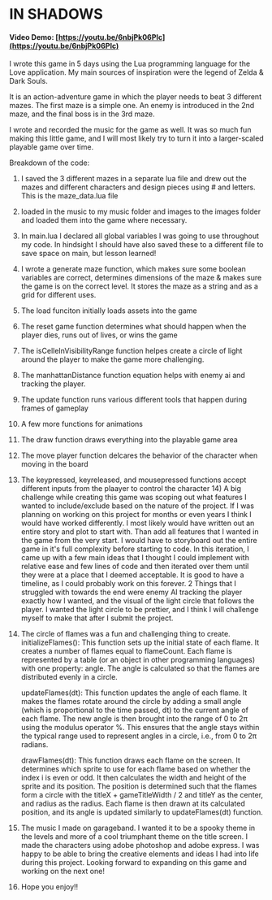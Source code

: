 # IN SHADOWS

#### Video Demo: [https://youtu.be/6nbjPk06PIc](https://youtu.be/6nbjPk06PIc)

I wrote this game in 5 days using the Lua programming language for the Love application. My main sources of inspiration were the legend of Zelda & Dark Souls.

It is an action-adventure game in which the player needs to beat 3 different mazes. The first maze is a simple one. An enemy is introduced in the 2nd maze, and the final boss is in the 3rd maze.

I wrote and recorded the music for the game as well. It was so much fun making this little game, and I will most likely try to turn it into a larger-scaled playable game over time.

Breakdown of the code:
1) I saved the 3 different mazes in a separate lua file and drew out the mazes and different characters and design pieces using # and letters.  This is the maze_data.lua file
2) loaded in the music to my music folder and images to the images folder and loaded them into the game where necessary.
3) In main.lua I declared all global variables I was going to use  throughout my code.  In hindsight I should have also saved these to a different file to save space on main, but lesson learned!
4) I wrote a generate maze function, which makes sure some boolean variables are correct, determines dimensions of the maze & makes sure the game is on the correct level.  It stores the maze as a string and as a grid for different uses.
5) The load funciton initially loads assets into the game
6) The reset game function determines what should happen when the player dies, runs out of lives, or wins the game
7) The isCelleInVisibilityRange function helpes create a circle of light around the player to make the game more challenging.
8) The manhattanDistance function equation helps with enemy ai and tracking the player.
9) The update function runs various different tools that happen during frames of gameplay
10) A few more functions for animations
11) The draw function draws everything into the playable game area
12) The move player function delcares the behavior of the character when moving in the board
13) The keypressed, keyreleased, and mousepressed functions accept different inputs from the plaayer to control the character 14) A big challenge while creating this game was scoping out what features I wanted to include/exclude based on the nature of the project.  If I was planning on working on this project for months or even years I think I would have worked differently.  I most likely would have written out an entire story and plot to start with.  Than add all features that I wanted in the game from the very start.  I would have to storyboard out the entire game in it's full complexity before starting to code.  In this iteration, I came up with a few main ideas that I thought I could implement with relative ease and few lines of code and then iterated over them until they were at a place that I deemed acceptable.  It is good to have a timeline, as I could probably work on this forever.  2 Things that I struggled with towards the end were enemy AI tracking the player exactly how I wanted, and the visual of the light circle that follows the player.  I wanted the light circle to be prettier, and I think I will challenge myself to make that after I submit the project.
15) The circle of flames was a fun and challenging thing to create.
    initializeFlames(): This function sets up the initial state of each flame. It creates a number of flames equal to flameCount. Each flame is represented by a table (or an object in other programming languages) with one property: angle. The angle is calculated so that the flames are distributed evenly in a circle.

    updateFlames(dt): This function updates the angle of each flame. It makes the flames rotate around the circle by adding a small angle (which is proportional to the time passed, dt) to the current angle of each flame. The new angle is then brought into the range of 0 to 2π using the modulus operator %. This ensures that the angle stays within the typical range used to represent angles in a circle, i.e., from 0 to 2π radians.

    drawFlames(dt): This function draws each flame on the screen. It determines which sprite to use for each flame based on whether the index i is even or odd. It then calculates the width and height of the sprite and its position. The position is determined such that the flames form a circle with the titleX + gameTitleWidth / 2 and titleY as the center, and radius as the radius. Each flame is then drawn at its calculated position, and its angle is updated similarly to updateFlames(dt) function.
16) The music I made on garageband.  I wanted it to be a spooky theme in the levels and more of a cool triumphant theme on the title screen.  I made the characters using adobe photoshop and adobe express.  I was happy to be able to bring the creative elements and ideas I had into life during this project.  Looking forward to expanding on this game and working on the next one!
15) Hope you enjoy!!